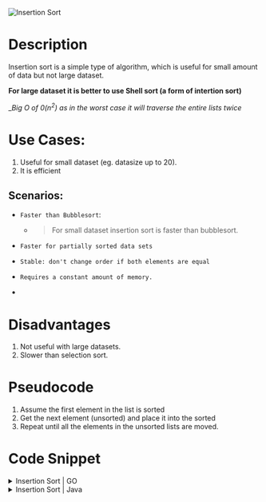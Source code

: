 

![Insertion Sort](https://upload.wikimedia.org/wikipedia/commons/0/0f/Insertion-sort-example-300px.gif "Insertion Sort")

# Description
Insertion sort is a simple type of algorithm, which is useful for small amount of data but not large dataset.

__For large dataset it is better to use Shell sort (a form of intertion sort)__

__Big O of 0(n<sup>2</sup>) as in the worst case it will traverse the entire lists twice_



# Use Cases:

1. Useful for small dataset (eg. datasize up to 20).
2. It is efficient 

## Scenarios:

+ `Faster than Bubblesort`:
  + > For small dataset insertion sort is faster than bubblesort.

+ `Faster for partially sorted data sets`
+ `Stable: don't change order if both elements are equal`
+ `Requires a constant amount of memory.`
+ 

# Disadvantages

1. Not useful with large datasets.
2. Slower than selection sort.


# Pseudocode

1. Assume the first element in the list is sorted
2. Get the next element (unsorted) and place it into the sorted
3. Repeat until all the elements in the unsorted lists are moved.



# Code Snippet

<details>
<summary>Insertion Sort | GO</summary>

<p>

```go

func insertionSort(arr []int) []int {
  
  //Assing first element
  for i := 0; i < len(arr); i++ {

      //For each element greater than current, swap the elements
      for j := i; j > 0 && arr[j-1] > arr[j]; j-- { 
          arr[j], arr[j-1] = arr[j-1], arr[j]
      }
  }

  return arr
}

```
</p>
</details>

<details>
  <summary>Insertion Sort | Java</summary>
  <p>
  
  ```java
  import java.util.*;

public class insertionSort {

    static int insertSorted(int arr[], int n, int key, int  capacity) {
        if(n >= capacity) {
            return n;
        }

        int i;
        for(i = n -1  ;(i >= 0 && arr[i] > key); i--) {
            arr[i + 1] = arr[i];
        }
        arr[i +  1] = key;

        return (n + 1);
    }

    static  int deleteElement(int arr[], int size, int key) {
        int pos = Arrays.binarySearch(arr, 0 , size, key);

        if(pos == -1) {
            System.out.println("No  key found for : " + key);
            return pos;
        }

        //item to delete
        int i = 0;
        for(i = pos; i < size - 1; i++) {
            arr[i] = arr[i + 1];
        }
        return size - 1;
    }

    public static void main(String[] arrgs) {

        int arr[] = { 12, 16, 20, 40, 50,70};
        int capacity = arr.length;
        int n = 6;
        int key = 26;

        System.out.println("\nBefore  insertion: ");
        for(int i = 0; i < arr.length; i++) {
            System.out.printf("%d => ", arr[i]);   
        }
        insertSorted(arr, n, key, capacity);
        System.out.printf("\nAfter Insert: \n");
        for(int i = 0; i < arr.length; i++) {
            System.out.printf("%d => ", arr[i]);   
        }
    }
    
}


  ```

  </p>
</details>
